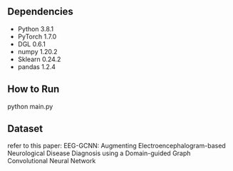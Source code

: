 
## Dependencies

- Python 3.8.1
- PyTorch 1.7.0
- DGL 0.6.1
- numpy 1.20.2
- Sklearn 0.24.2
- pandas 1.2.4

## How to Run

python main.py

## Dataset
refer to this paper: EEG-GCNN: Augmenting Electroencephalogram-based Neurological Disease Diagnosis using a Domain-guided Graph Convolutional Neural Network
